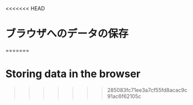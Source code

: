 
<<<<<<< HEAD
# ブラウザへのデータの保存
=======
# Storing data in the browser
>>>>>>> 285083fc71ee3a7cf55fd8acac9c91ac6f62105c
